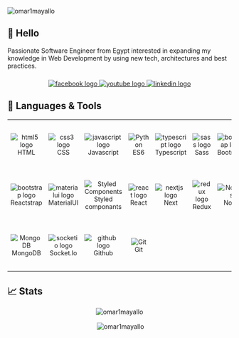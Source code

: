 <p align="left"> <img src="https://komarev.com/ghpvc/?username=omar1mayallo&label=Profile%20views&color=0e75b6&style=flat" alt="omar1mayallo" /> </p>

## 👋 Hello

<p>Passionate Software Engineer from Egypt interested in expanding my knowledge in Web Development by using new tech, architectures and best practices.</p>

###

<div align="center">
  <a href="https://www.facebook.com/profile.php?id=100086990208999" target="_blank">
    <img src="https://img.shields.io/badge/Facebook-1877F2?style=for-the-badge&logo=facebook&logoColor=white" height="35" alt="facebook logo"  />
  </a>
  
  <a href="https://www.youtube.com/channel/UCaqPxDHDdjprqv8I9shZMig" target="_blank">
    <img src="https://img.shields.io/static/v1?message=Youtube&logo=youtube&label=&color=FF0000&logoColor=white&labelColor=&style=for-the-badge" height="35"    alt="youtube logo"  />
  </a>
  
  <a href="https://www.linkedin.com/in/omar-mayallo-a5546a243/" target="_blank">
    <img src="https://img.shields.io/static/v1?message=LinkedIn&logo=linkedin&label=&color=0077B5&logoColor=white&labelColor=&style=for-the-badge" height="35" alt="linkedin logo"  />
  </a>
</div>

## 🔧 Languages & Tools

<table align="center">
    <tr>
      <td align="center" height="108" width="108">
        <img src="https://cdn.jsdelivr.net/gh/devicons/devicon/icons/html5/html5-original.svg" height="48" width="48" alt="html5 logo"  />
        <br />
        HTML
      </td>
      <td align="center" height="108" width="108">
        <img src="https://cdn.jsdelivr.net/gh/devicons/devicon/icons/css3/css3-original.svg" height="48" width="48" alt="css3 logo"  />
        <br />
        CSS
      </td>
      <td align="center" height="108" width="108">
         <img src="https://cdn.jsdelivr.net/gh/devicons/devicon/icons/javascript/javascript-original.svg" height="48" width="48" alt="javascript logo"  />
        <br />
        Javascript
      </td>
      <td align="center" height="108" width="108">
          <img src="https://github.com/get-icon/geticon/blob/master/icons/es6.svg" title="Python" alt="Python" width="48" height="48"/>
          <br />
          ES6
      </td>
      <td align="center" height="108" width="108">
          <img src="https://cdn.jsdelivr.net/gh/devicons/devicon/icons/typescript/typescript-original.svg" height="48" width="48" alt="typescript logo"  />
        <br />
        Typescript
      </td>
      <td align="center" height="108" width="108">
        <img src="https://cdn.jsdelivr.net/gh/devicons/devicon/icons/sass/sass-original.svg" height="48" width="48" alt="sass logo"  />
        <br />
        Sass
      </td>
      <td align="center" height="108" width="108">
        <img src="https://cdn.jsdelivr.net/gh/devicons/devicon/icons/bootstrap/bootstrap-original.svg" height="48" width="48" alt="bootstrap logo"  />
        <br />
        Bootstrap
      </td>
      <td align="center" height="108" width="108">
        <img src="https://raw.githubusercontent.com/devicons/devicon/1119b9f84c0290e0f0b38982099a2bd027a48bf1/icons/tailwindcss/tailwindcss-plain.svg" height="48"              width="48" alt="tailwindcss logo"  />
        <br />
        TailwindCss
      </td>
    </tr>
    <tr>
      <td align="center" height="108" width="108">
        <img src="https://avatars.githubusercontent.com/u/17580417?s=280&v=4" height="48" width="48" alt="bootstrap logo"  />
        <br />
        Reactstrap
      </td>
      <td align="center" height="108" width="108">
        <img src="https://cdn.jsdelivr.net/gh/devicons/devicon/icons/materialui/materialui-original.svg" height="48" width="48" alt="materialui logo"  />
        <br />
        MaterialUI
      </td>
      <td align="center" height="108" width="108">
        <img src="https://profilinator.rishav.dev/skills-assets/styled-components.png" alt="Styled Components" height="48" width="48"/>
        <br />
        Styled componants
      </td>
      <td align="center" height="108" width="108">
        <img src="https://cdn.jsdelivr.net/gh/devicons/devicon/icons/react/react-original.svg" height="48" width="48" alt="react logo"  />
        <br />
        React
      </td>
      <td align="center" height="108" width="108">
        <img src="https://cdn.jsdelivr.net/gh/devicons/devicon/icons/nextjs/nextjs-original.svg" height="40" width="52" alt="nextjs logo"  />
        <br />
        Next
      </td>
      <td align="center" height="108" width="108">
        <img src="https://cdn.jsdelivr.net/gh/devicons/devicon/icons/redux/redux-original.svg" height="48" width="48" alt="redux logo"  />
        <br />
        Redux
      </td>
      <td align="center" height="108" width="108">
        <img src="https://github.com/get-icon/geticon/blob/master/icons/nodejs-icon.svg" title="Node.js" alt="Node.js" width="48" height="48"/>
        <br />
        Node
      </td>
      <td align="center" height="108" width="108">
        <img src="https://cdn.jsdelivr.net/gh/devicons/devicon/icons/express/express-original.svg" title="Express" alt="Express" width="48" height="48"/>
        <br />
        Express
      </td>
    </tr>
    <tr>
      <td align="center" height="108" width="108">
        <img src="https://github.com/get-icon/geticon/blob/master/icons/mongodb-icon.svg" title="MongoDB" alt="MongoDB" width="48" height="48"/>
        <br />
        MongoDB
      </td>
      <td align="center" height="108" width="108">
        <img src="https://cdn.jsdelivr.net/gh/devicons/devicon/icons/socketio/socketio-original.svg" height="40" width="52" alt="socketio logo"  />
        <br />
        Socket.Io
      </td>
      <td align="center" height="108" width="108">
          <img src="https://cdn.jsdelivr.net/gh/devicons/devicon/icons/github/github-original.svg" height="48" width="48" alt="github logo"  />
          <br />
          Github
        </td>
        <td align="center" height="108" width="108">
          <img src="https://github.com/get-icon/geticon/blob/master/icons/git-icon.svg" title="Git" alt="Git" width="48" height="48"/>
          <br />
          Git
        </td>
      </tr>
</table>

## 📈 Stats


<p align="center"><img  src="https://github-readme-stats.vercel.app/api/top-langs?username=omar1mayallo&show_icons=true&locale=en&layout=compact&theme=dracula" alt="omar1mayallo" /></p>

<p align="center">&nbsp;<img align="center" src="https://github-readme-stats.vercel.app/api?username=omar1mayallo&show_icons=true&locale=en&theme=dracula" alt="omar1mayallo" /></p>


